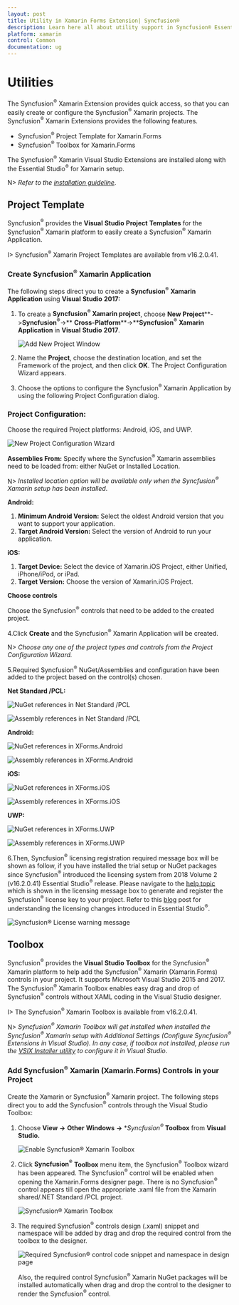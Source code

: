 ```yaml
---
layout: post
title: Utility in Xamarin Forms Extension| Syncfusion®
description: Learn here all about utility support in Syncfusion® Essential® Xamarin platforms, it's elements and more.
platform: xamarin
control: Common 
documentation: ug
---
```


# Utilities

The Syncfusion<sup>®</sup> Xamarin Extension provides quick access, so that you can easily create or configure the Syncfusion<sup>®</sup> Xamarin projects. The Syncfusion<sup>®</sup> Xamarin Extensions provides the following features.

* Syncfusion<sup>®</sup> Project Template for Xamarin.Forms
* Syncfusion<sup>®</sup> Toolbox for Xamarin.Forms

The Syncfusion<sup>®</sup> Xamarin Visual Studio Extensions are installed along with the Essential Studio<sup>®</sup> for Xamarin setup.

N> *Refer to the [installation guideline](https://help.syncfusion.com/common/essential-studio/installation/install-using-the-web-installer)*.


## Project Template

Syncfusion<sup>®</sup> provides the **Visual** **Studio** **Project** **Templates** for the Syncfusion<sup>®</sup> Xamarin platform to easily create a Syncfusion<sup>®</sup> Xamarin Application.

I> Syncfusion<sup>®</sup> Xamarin Project Templates are available from v16.2.0.41.

### Create Syncfusion<sup>®</sup> Xamarin Application

The following steps direct you to create a **Syncfusion<sup>®</sup>** **Xamarin** **Application** using  **Visual** **Studio** **2017:**

1. To create a **Syncfusion<sup>®</sup> Xamarin project**, choose **New** **Project****->****Syncfusion<sup>®</sup>****->** **Cross-Platform****->****Syncfusion<sup>®</sup>** **Xamarin** **Application** in **Visual** **Studio** **2017**.

     ![Add New Project Window](Syncfusion-Project-Templates_images/Syncfusion-Project-Templates_img1.jpeg)

2. Name the **Project**, choose the destination location, and set the Framework of the project, and then click **OK**. The Project Configuration Wizard appears.
   
3. Choose the options to configure the Syncfusion<sup>®</sup> Xamarin Application by using the following Project Configuration dialog.

### Project Configuration:

Choose the required Project platforms: Android, iOS, and UWP. 

![New Project Configuration Wizard](Syncfusion-Project-Templates_images/Syncfusion-Project-Templates_img2.jpeg)

**Assemblies From:** Specify where the Syncfusion<sup>®</sup> Xamarin assemblies need to be loaded from: either NuGet or Installed Location.

N> *Installed location option will be available only when the Syncfusion<sup>®</sup> Xamarin setup has been installed*.

**Android:**

1.	**Minimum Android Version:** Select the oldest Android version that you want to support your application. 
2.	**Target Android Version:** Select the version of Android to run your application. 

**iOS:**

1.	**Target Device:**  Select the device of Xamarin.iOS Project, either Unified, iPhone/iPod, or iPad.
2.	**Target Version:** Choose the version of Xamarin.iOS Project.

**Choose controls**

Choose the Syncfusion<sup>®</sup> controls that need to be added to the created project. 

4.Click **Create** and the Syncfusion<sup>®</sup> Xamarin Application will be created.

   N> *Choose any one of the project types and controls from the Project Configuration Wizard.*

5.Required Syncfusion<sup>®</sup> NuGet/Assemblies and configuration have been added to the project based on the control(s) chosen.

   **Net Standard /PCL:**

   ![NuGet references in Net Standard /PCL](Syncfusion-Project-Templates_images/Syncfusion-Project-Templates_img3.jpeg)

   ![Assembly references in Net Standard /PCL](Syncfusion-Project-Templates_images/Syncfusion-Project-Templates_img4.jpeg)

   **Android:**

   ![NuGet references in XForms.Android](Syncfusion-Project-Templates_images/Syncfusion-Project-Templates_img5.jpeg)

   ![Assembly references in XForms.Android](Syncfusion-Project-Templates_images/Syncfusion-Project-Templates_img6.jpeg)

   **iOS:**

   ![NuGet references in XForms.iOS](Syncfusion-Project-Templates_images/Syncfusion-Project-Templates_img7.jpeg)

   ![Assembly references in XForms.iOS](Syncfusion-Project-Templates_images/Syncfusion-Project-Templates_img8.jpeg)

   **UWP:**

   ![NuGet references in XForms.UWP](Syncfusion-Project-Templates_images/Syncfusion-Project-Templates_img9.jpeg)

   ![Assembly references in XForms.UWP](Syncfusion-Project-Templates_images/Syncfusion-Project-Templates_img10.jpeg)

6.Then, Syncfusion<sup>®</sup> licensing registration required message box will be shown as follow, if you have installed the trial setup or NuGet packages since Syncfusion<sup>®</sup> introduced the licensing system from 2018 Volume 2 (v16.2.0.41) Essential Studio<sup>®</sup> release. Please navigate to the [help topic](https://help.syncfusion.com/common/essential-studio/licensing/license-key#how-to-generate-syncfusion-license-key) which is shown in the licensing message box to generate and register the Syncfusion<sup>®</sup> license key to your project. Refer to this [blog](https://blog.syncfusion.com/post/Whats-New-in-2018-Volume-2-Licensing-Changes-in-the-1620x-Version-of-Essential-Studio.aspx) post for understanding the licensing changes introduced in Essential Studio<sup>®</sup>.

   ![Syncfusion<sup>®</sup> License warning message](Syncfusion-Project-Templates_images/Syncfusion-Project-Templates_img11.jpeg)

## Toolbox

Syncfusion<sup>®</sup> provides the **Visual** **Studio** **Toolbox** for the Syncfusion<sup>®</sup> Xamarin platform to help add the Syncfusion<sup>®</sup> Xamarin (Xamarin.Forms) controls in your project. It supports Microsoft Visual Studio 2015 and 2017. The Syncfusion<sup>®</sup> Xamarin Toolbox enables easy drag and drop of Syncfusion<sup>®</sup> controls without XAML coding in the Visual Studio designer.

I> The Syncfusion<sup>®</sup> Xamarin Toolbox is available from v16.2.0.41.

N> *Syncfusion<sup>®</sup> Xamarin Toolbox will get installed when installed the Syncfusion<sup>®</sup> Xamarin setup with Additional Settings (Configure Syncfusion<sup>®</sup> Extensions in Visual Studio). In any case, if toolbox not installed, please run the [VSIX Installer utility](https://help.syncfusion.com/common/essential-studio/utilities#vsix-installer) to configure it in Visual Studio*.

### Add Syncfusion<sup>®</sup> Xamarin (Xamarin.Forms) Controls in your Project

Create the Xamarin or Syncfusion<sup>®</sup> Xamarin project. The following steps direct you to add the Syncfusion<sup>®</sup> controls through the Visual Studio Toolbox:

1. Choose **View** **->** **Other** **Windows** **->** **Syncfusion<sup>®</sup>* **Toolbox** from **Visual** **Studio.**

    ![Enable Syncfusion<sup>®</sup> Xamarin Toolbox](Toolbox_images/Toolbox_img1.jpeg)

2. Click **Syncfusion<sup>®</sup>** **Toolbox** menu item, the Syncfusion<sup>®</sup> Toolbox wizard has been appeared. The Syncfusion<sup>®</sup> control will be enabled when opening the Xamarin.Forms designer page. There is no Syncfusion<sup>®</sup> control appears till open the appropriate .xaml file from the Xamarin shared/.NET Standard /PCL project.

    ![Syncfusion<sup>®</sup> Xamarin Toolbox](Toolbox_images/Toolbox_img2.jpeg)

3. The required Syncfusion<sup>®</sup> controls design (.xaml) snippet and namespace will be added by drag and drop the required control from the toolbox to the designer.

    ![Required Syncfusion<sup>®</sup> control code snippet and namespace in design page](Toolbox_images/Toolbox-img3.jpg)

   Also, the required control Syncfusion<sup>®</sup> Xamarin NuGet packages will be installed automatically when drag and drop the control to the designer to render the Syncfusion<sup>®</sup> control.

